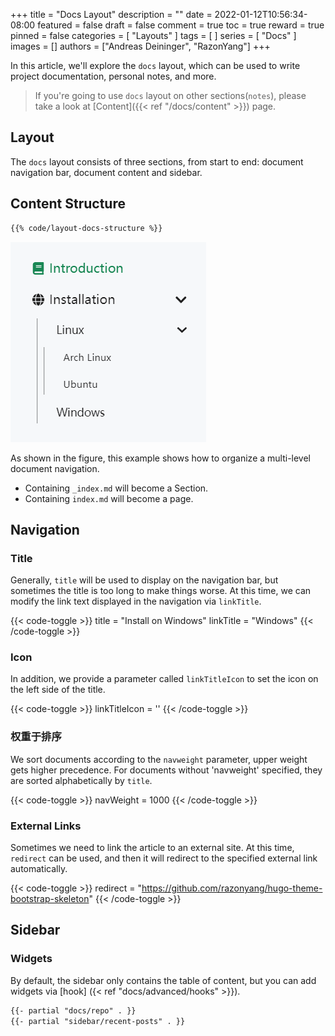 +++
title = "Docs Layout"
description = ""
date = 2022-01-12T10:56:34-08:00
featured = false
draft = false
comment = true
toc = true
reward = true
pinned = false
categories = [
  "Layouts"
]
tags = [
]
series = [
  "Docs"
]
images = []
authors = ["Andreas Deininger", "RazonYang"]
+++

In this article, we'll explore the `docs` layout, which can be used to write project documentation, personal notes, and more.

<!--more-->

> If you're going to use `docs` layout on other sections(`notes`), please take a look at [Content]({{< ref "/docs/content" >}}) page.

## Layout

The `docs` layout consists of three sections, from start to end: document navigation bar, document content and sidebar.

## Content Structure

```bash
{{% code/layout-docs-structure %}}
```

![Structure](structure.png#center)

As shown in the figure, this example shows how to organize a multi-level document navigation.

- Containing `_index.md` will become a Section.
- Containing `index.md` will become a page.

## Navigation

### Title

Generally, `title` will be used to display on the navigation bar, but sometimes the title is too long to make things worse. At this time, we can modify the link text displayed in the navigation via `linkTitle`.

{{< code-toggle >}}
title = "Install on Windows"
linkTitle = "Windows"
{{< /code-toggle >}}

### Icon

In addition, we provide a parameter called `linkTitleIcon` to set the icon on the left side of the title.

{{< code-toggle >}}
linkTitleIcon = '<i class="fas fa-columns fa-fw"></i>'
{{< /code-toggle >}}

### 权重于排序

We sort documents according to the `navweight` parameter, upper weight gets higher precedence. For documents without 'navweight' specified, they are sorted alphabetically by `title`.

{{< code-toggle >}}
navWeight = 1000
{{< /code-toggle >}}

### External Links

Sometimes we need to link the article to an external site. At this time, `redirect` can be used, and then it will redirect to the specified external link automatically.

{{< code-toggle >}}
redirect = "https://github.com/razonyang/hugo-theme-bootstrap-skeleton"
{{< /code-toggle >}}

## Sidebar

### Widgets

By default, the sidebar only contains the table of content, but you can add widgets via [hook] ({< ref "docs/advanced/hooks" >}}).

```html {title="layouts/partials/hooks/docs/sidebar-end.html"}
{{- partial "docs/repo" . }}
{{- partial "sidebar/recent-posts" . }}
```
